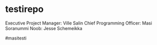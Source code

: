 # testirepo

Executive Project Manager: Ville Salin
Chief Programming Officer: Masi Soranummi
Noob: Jesse Schemeikka

#masitesti
